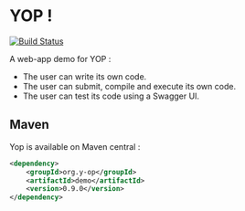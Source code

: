 # YOP ! 
[![Build Status](http://hdmcl.no-ip.org:8081/job/yop.dev_rest-test-MySQL/badge/icon)](http://jenkins.y-op.org/job/yop.dev_rest-test-MySQL/)
  
A web-app demo for YOP : 
- The user can write its own code.
- The user can submit, compile and execute its own code.
- The user can test its code using a Swagger UI.

## Maven
Yop is available on Maven central :  
```xml
<dependency>
    <groupId>org.y-op</groupId>
    <artifactId>demo</artifactId>
    <version>0.9.0</version>
</dependency>
```  